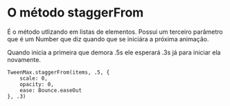 # O método staggerFrom
É o método utlizando em listas de elementos. Possui um terceiro parâmetro que é
um Number que diz quando que se iniciára a próxima animação.

Quando inicia a primeira que demora .5s ele esperará .3s já para iniciar ela
novamente.

```
TweenMax.staggerFrom(items, .5, {
    scale: 0,
    opacity: 0,
    ease: Bounce.easeOut
}, .3)
```
